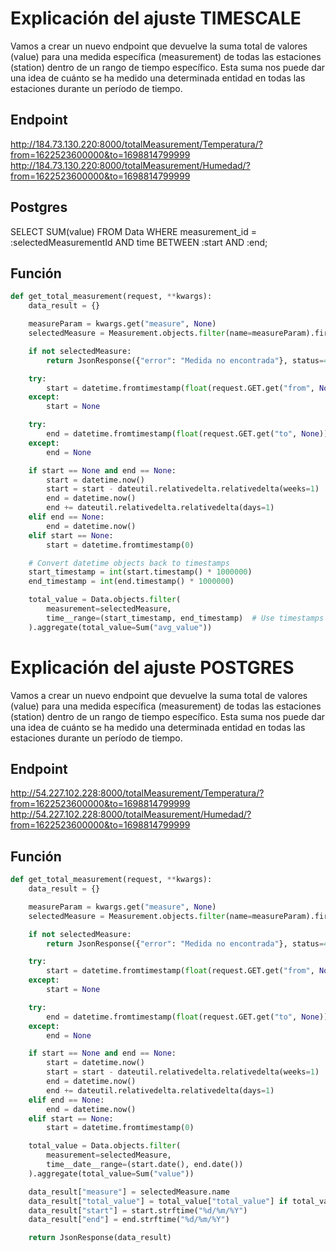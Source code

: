 # Explicación del ajuste TIMESCALE
Vamos a crear un nuevo endpoint que devuelve la suma total de valores (value) para una medida específica (measurement) de todas las estaciones (station) dentro de un rango de tiempo específico. Esta suma nos puede dar una idea de cuánto se ha medido una determinada entidad en todas las estaciones durante un período de tiempo.

## Endpoint
http://184.73.130.220:8000/totalMeasurement/Temperatura/?from=1622523600000&to=1698814799999
http://184.73.130.220:8000/totalMeasurement/Humedad/?from=1622523600000&to=1698814799999

## Postgres
SELECT SUM(value) FROM Data 
WHERE measurement_id = :selectedMeasurementId AND time BETWEEN :start AND :end;

## Función
```python
def get_total_measurement(request, **kwargs):
    data_result = {}

    measureParam = kwargs.get("measure", None)
    selectedMeasure = Measurement.objects.filter(name=measureParam).first()

    if not selectedMeasure:
        return JsonResponse({"error": "Medida no encontrada"}, status=404)

    try:
        start = datetime.fromtimestamp(float(request.GET.get("from", None)) / 1000)
    except:
        start = None

    try:
        end = datetime.fromtimestamp(float(request.GET.get("to", None)) / 1000)
    except:
        end = None

    if start == None and end == None:
        start = datetime.now()
        start = start - dateutil.relativedelta.relativedelta(weeks=1)
        end = datetime.now()
        end += dateutil.relativedelta.relativedelta(days=1)
    elif end == None:
        end = datetime.now()
    elif start == None:
        start = datetime.fromtimestamp(0)

    # Convert datetime objects back to timestamps
    start_timestamp = int(start.timestamp() * 1000000)
    end_timestamp = int(end.timestamp() * 1000000)

    total_value = Data.objects.filter(
        measurement=selectedMeasure,
        time__range=(start_timestamp, end_timestamp)  # Use timestamps here
    ).aggregate(total_value=Sum("avg_value"))
```

# Explicación del ajuste POSTGRES
Vamos a crear un nuevo endpoint que devuelve la suma total de valores (value) para una medida específica (measurement) de todas las estaciones (station) dentro de un rango de tiempo específico. Esta suma nos puede dar una idea de cuánto se ha medido una determinada entidad en todas las estaciones durante un período de tiempo.

## Endpoint
http://54.227.102.228:8000/totalMeasurement/Temperatura/?from=1622523600000&to=1698814799999
http://54.227.102.228:8000/totalMeasurement/Humedad/?from=1622523600000&to=1698814799999


## Función
```python
def get_total_measurement(request, **kwargs):
    data_result = {}

    measureParam = kwargs.get("measure", None)
    selectedMeasure = Measurement.objects.filter(name=measureParam).first()

    if not selectedMeasure:
        return JsonResponse({"error": "Medida no encontrada"}, status=404)

    try:
        start = datetime.fromtimestamp(float(request.GET.get("from", None)) / 1000)
    except:
        start = None

    try:
        end = datetime.fromtimestamp(float(request.GET.get("to", None)) / 1000)
    except:
        end = None

    if start == None and end == None:
        start = datetime.now()
        start = start - dateutil.relativedelta.relativedelta(weeks=1)
        end = datetime.now()
        end += dateutil.relativedelta.relativedelta(days=1)
    elif end == None:
        end = datetime.now()
    elif start == None:
        start = datetime.fromtimestamp(0)

    total_value = Data.objects.filter(
        measurement=selectedMeasure,
        time__date__range=(start.date(), end.date())
    ).aggregate(total_value=Sum("value"))

    data_result["measure"] = selectedMeasure.name
    data_result["total_value"] = total_value["total_value"] if total_value["total_value"] else 0
    data_result["start"] = start.strftime("%d/%m/%Y")
    data_result["end"] = end.strftime("%d/%m/%Y")

    return JsonResponse(data_result)

